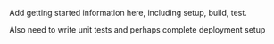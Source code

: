 Add getting started information here, including setup, build, test.

Also need to write unit tests and perhaps complete deployment setup


